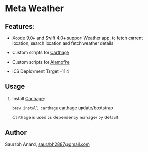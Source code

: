 # Meta Weather



## Features:
* Xcode 9.0+ and Swift 4.0+ support
Weather app, to fetch current location, search location and fetch weather details


* Custom scripts for [Carthage](https://github.com/Carthage/Carthage) 
* Custom scripts for [Alamofire](https://github.com/Alamofire/Alamofire)
* iOS Deployment Target -11.4

## Usage
1. Install [Carthage](https://github.com/Carthage/Carthage):
   
   `brew install carthage`
   carthage update/bootstrap
   
   Carthage is used as dependency manager by default.

## Author

Saurabh Anand,
saurabh2887@gmail.com

